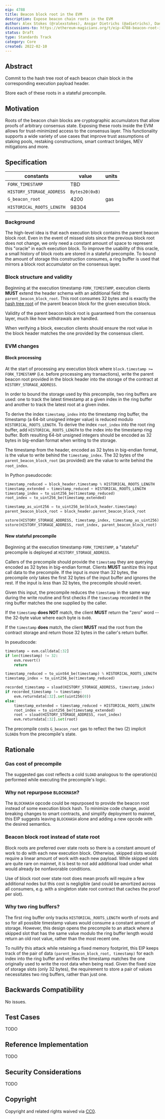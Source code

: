 ```yaml
---
eip: 4788
title: Beacon block root in the EVM
description: Expose beacon chain roots in the EVM
author: Alex Stokes (@ralexstokes), Ansgar Dietrichs (@adietrichs), Danny Ryan (@djrtwo)
discussions-to: https://ethereum-magicians.org/t/eip-4788-beacon-root-in-evm/8281
status: Draft
type: Standards Track
category: Core
created: 2022-02-10
---
```


## Abstract

Commit to the hash tree root of each beacon chain block in the corresponding execution payload header.

Store each of these roots in a stateful precompile.

## Motivation

Roots of the beacon chain blocks are cryptographic accumulators that allow proofs of arbitrary consensus state.
Exposing these roots inside the EVM allows for trust-minimized access to the consensus layer.
This functionality supports a wide variety of use cases that improve trust assumptions of staking pools,
restaking constructions, smart contract bridges, MEV mitigations and more.

## Specification

| constants                    | value                                        | units
|---                           |---                                           |---
| `FORK_TIMESTAMP`             | TBD                                          |
| `HISTORY_STORAGE_ADDRESS`    | `Bytes20(0xB)`                               |
| `G_beacon_root`              | 4200                                         | gas
| `HISTORICAL_ROOTS_LENGTH`    | 98304                                        |

### Background

The high-level idea is that each execution block contains the parent beacon block root. Even in the event of missed slots since the previous block root does not change,
we only need a constant amount of space to represent this "oracle" in each execution block. To improve the usability of this oracle, a small history of block roots
are stored in a stateful precompile.
To bound the amount of storage this construction consumes, a ring buffer is used that mirrors a block root accumulator on the consensus layer.

### Block structure and validity

Beginning at the execution timestamp `FORK_TIMESTAMP`, execution clients **MUST** extend the header schema with an additional field: the `parent_beacon_block_root`.
This root consumes 32 bytes and is exactly the [hash tree root](https://github.com/ethereum/consensus-specs/blob/fa09d896484bbe240334fa21ffaa454bafe5842e/ssz/simple-serialize.md#merkleization) of the parent beacon block for the given execution block.

Validity of the parent beacon block root is guaranteed from the consensus layer, much like how withdrawals are handled.

When verifying a block, execution clients should ensure the root value in the block header matches the one provided by the consensus client.

### EVM changes

#### Block processing

At the start of processing any execution block where `block.timestamp >= FORK_TIMESTAMP` (i.e. before processing any transactions),
write the parent beacon root provided in the block header into the storage of the contract at `HISTORY_STORAGE_ADDRESS`.

In order to bound the storage used by this precompile, two ring buffers are used: one to track the latest timestamp at a given index in the ring buffer and another to track
the latest root at a given index.

To derive the index `timestamp_index` into the timestamp ring buffer, the timestamp (a 64-bit unsigned integer value) is reduced modulo `HISTORICAL_ROOTS_LENGTH`.
To derive the index `root_index` into the root ring buffer, add `HISTORICAL_ROOTS_LENGTH` to the index into the timestamp ring buffer.
Both resulting 64-bit unsigned integers should be encoded as 32 bytes in big-endian format when writing to the storage.

The timestamp from the header, encoded as 32 bytes in big-endian format, is the value to write behind the `timestamp_index`.
The 32 bytes of the `parent_beacon_block_root` (as provided) are the value to write behind the `root_index`.

In Python pseudocode:

```python
timestamp_reduced = block_header.timestamp % HISTORICAL_ROOTS_LENGTH
timestamp_extended = timestamp_reduced + HISTORICAL_ROOTS_LENGTH
timestamp_index = to_uint256_be(timestamp_reduced)
root_index = to_uint256_be(timestamp_extended)

timestamp_as_uint256 = to_uint256_be(block_header.timestamp)
parent_beacon_block_root = block_header.parent_beacon_block_root

sstore(HISTORY_STORAGE_ADDRESS, timestamp_index, timestamp_as_uint256)
sstore(HISTORY_STORAGE_ADDRESS, root_index, parent_beacon_block_root)
```

#### New stateful precompile

Beginning at the execution timestamp `FORK_TIMESTAMP`, a "stateful" precompile is deployed at `HISTORY_STORAGE_ADDRESS`.

Callers of the precompile should provide the `timestamp` they are querying encoded as 32 bytes in big-endian format.
Clients **MUST** sanitize this input call data to the precompile.
If the input is _more_ than 32 bytes, the precompile only takes the first 32 bytes of the input buffer and ignores the rest.
If the input is _less_ than 32 bytes, the precompile should revert.

Given this input, the precompile reduces the `timestamp` in the same way during the write routine and first checks if
the `timestamp` recorded in the ring buffer matches the one supplied by the caller.

If the `timestamp` **does NOT** match, the client **MUST** return the "zero" word -- the 32-byte value where each byte is `0x00`.

If the `timestamp` **does** match, the client **MUST** read the root from the contract storage and return those 32 bytes in the caller's return buffer.

In pseudocode:

```python
timestamp = evm.calldata[:32]
if len(timestamp) != 32:
    evm.revert()
    return

timestamp_reduced = to_uint64_be(timestamp) % HISTORICAL_ROOTS_LENGTH
timestamp_index = to_uint256_be(timestamp_reduced)

recorded_timestamp = sload(HISTORY_STORAGE_ADDRESS, timestamp_index)
if recorded_timestamp != timestamp:
    evm.returndata[:32].set(uint256(0))
else:
    timestamp_extended = timestamp_reduced + HISTORICAL_ROOTS_LENGTH
    root_index = to_uint256_be(timestamp_extended)
    root = sload(HISTORY_STORAGE_ADDRESS, root_index)
    evm.returndata[:32].set(root)
```

The precompile costs `G_beacon_root` gas to reflect the two (2) implicit `SLOAD`s from the precompile's state.

## Rationale

### Gas cost of precompile

The suggested gas cost reflects a cold `SLOAD` analogous to the operation(s) performed while executing the precompile's logic.

### Why not repurpose `BLOCKHASH`?

The `BLOCKHASH` opcode could be repurposed to provide the beacon root instead of some execution block hash.
To minimize code change, avoid breaking changes to smart contracts, and simplify deployment to mainnet, this EIP suggests leaving `BLOCKHASH` alone and adding a new opcode with the desired semantics.

### Beacon block root instead of state root

Block roots are preferred over state roots so there is a constant amount of work to do with each new execution block. Otherwise, skipped slots would require
a linear amount of work with each new payload. While skipped slots are quite rare on mainnet, it is best to not add additional load under what would already
be nonfavorable conditions.

Use of block root over state root does mean proofs will require a few additional nodes but this cost is negligible (and could be amortized across all consumers,
e.g. with a singleton state root contract that caches the proof per slot).

### Why two ring buffers?

The first ring buffer only tracks `HISTORICAL_ROOTS_LENGTH` worth of roots and so for all possible timestamp values would consume a constant amount of storage.
However, this design opens the precompile to an attack where a skipped slot that has the same value modulo the ring buffer length would return an old root value,
rather than the most recent one.

To nullify this attack while retaining a fixed memory footprint, this EIP keeps track of the pair of data `(parent_beacon_block_root, timestamp)` for each index into the
ring buffer and verifies the timestamp matches the one originally used to write the root data when being read. Given the fixed size of storage slots (only 32 bytes), the requirement
to store a pair of values necessitates two ring buffers, rather than just one.

## Backwards Compatibility

No issues.

## Test Cases

TODO

## Reference Implementation

TODO

## Security Considerations

TODO

## Copyright

Copyright and related rights waived via [CC0](../LICENSE.md).
